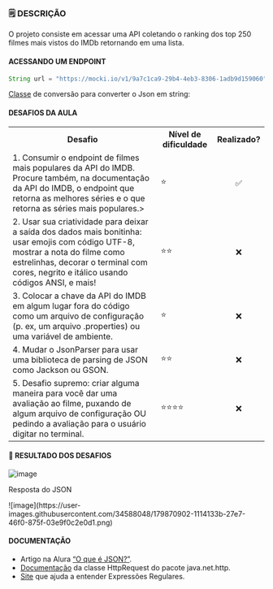
### 🗒️ DESCRIÇÃO
O projeto consiste em acessar uma API coletando o ranking dos top 250 filmes mais vistos do IMDb retornando em uma lista. 

#### ACESSANDO UM ENDPOINT
```java
String url = "https://mocki.io/v1/9a7c1ca9-29b4-4eb3-8306-1adb9d159060";
```
[Classe](https://gist.github.com/alexandreaquiles/cf337d3bcb59dd790ed2b08a0a4db7a3) de conversão para converter o Json em string: 

#### DESAFIOS DA AULA
<table>
<tr>
  <th>Desafio</th>
  <th>Nível de dificuldade</th>
  <th>Realizado?</th>
</tr>
  <tr><td>1. Consumir o endpoint de filmes mais populares da API do IMDB. Procure também, na documentação da API do IMDB, o endpoint que retorna as melhores séries e o que retorna as séries mais populares.></td>
      <td>⭐</td>
     <td align="center">✅</td>
</tr>
<tr><td>2. Usar sua criatividade para deixar a saída dos dados mais bonitinha: usar emojis com código UTF-8, mostrar a nota do filme como estrelinhas, decorar o terminal com cores, negrito e itálico usando códigos ANSI, e mais!</td>
     <td>⭐⭐</td>
     <td align="center">❌</td>
</tr>
<tr><td>3.  Colocar a chave da API do IMDB em algum lugar fora do código como um arquivo de configuração (p. ex, um arquivo .properties) ou uma variável de ambiente.</td>
     <td>⭐</td>
     <td align="center">❌</td>
 </tr>
<tr><td>4. Mudar o JsonParser para usar uma biblioteca de parsing de JSON como Jackson ou GSON.</td>
     <td>⭐⭐</td>
     <td align="center">❌</td>
 </tr>
<tr><td>5. Desafio supremo: criar alguma maneira para você dar uma avaliação ao filme, puxando de algum arquivo de configuração OU pedindo a avaliação para o usuário digitar no terminal.</td>
     <td>⭐⭐⭐⭐</td>
     <td align="center">❌</td>
 </tr>

</table>
<h4>📖 RESULTADO DOS DESAFIOS</h4>

![image](https://user-images.githubusercontent.com/34588048/179870714-f85d0ce4-4006-4f8a-8c18-7a721fde137b.png)

<p>Resposta do JSON</p>
![image](https://user-images.githubusercontent.com/34588048/179870902-1114133b-27e7-46f0-875f-03e9f0c2e0d1.png)

#### DOCUMENTAÇÃO
- Artigo na Alura [“O que é JSON?”](https://www.alura.com.br/artigos/o-que-e-json).
- [Documentação](https://docs.oracle.com/en/java/javase/17/docs/api/java.net.http/java/net/http/HttpRequest.html) da classe HttpRequest do pacote java.net.http.
- [Site](https://regex101.com/) que ajuda a entender Expressões Regulares.
